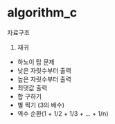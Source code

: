 # algorithm_c
자료구조
1. 재귀
* 하노이 탑 문제
* 낮은 자릿수부터 출력
* 높은 자릿수부터 출력
* 최댓값 출력
* 합 구하기
* 별 찍기 (3의 배수)
* 역수 순환(1 + 1/2 + 1/3 + ... + 1/n)
